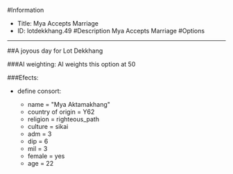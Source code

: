 #Information
 - Title: Mya Accepts Marriage
 - ID: lotdekkhang.49
#Description
Mya Accepts Marriage
#Options

___
##A joyous day for Lot Dekkhang

###AI weighting:
AI weights this option at 50


###Efects:<ul><li>define consort:</li><ul><li>name = "Mya Aktamakhang"</li><li>country of origin = Y62</li><li>religion = righteous_path</li><li>culture = sikai</li><li>adm = 3</li><li>dip = 6</li><li>mil = 3</li><li>female = yes</li><li>age = 22</li></ul></ul>
